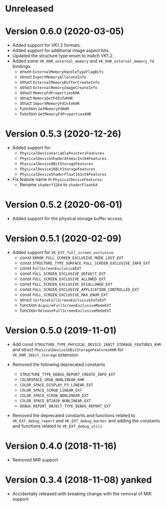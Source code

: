 # Unreleased

# Version 0.6.0 (2020-03-05)

- Added support for VK1.2 formats.
- Added support for additional image aspect bits.
- Updated the structure type enum to match VK1.2.
- Added some `VK_KHR_external_memory` and `VK_KHR_external_memory_fd`
  bindings:
    + enum `ExternalMemoryHandleTypeFlagBits`
    + struct `ExportMemoryAllocateInfo`
    + struct `ExternalMemoryBufferCreateInfo`
    + struct `ExternalMemoryImageCreateInfo`
    + struct `MemoryFdPropertiesKHR`
    + struct `MemoryGetFdInfoKHR`
    + struct `ImportMemoryFdInfoKHR`
    + function `GetMemoryFdKHR`
    + function `GetMemoryFdPropertiesKHR`

# Version 0.5.3 (2020-12-26)

- Added support for:
    + `PhysicalDeviceVariablePointersFeatures`
    + `PhysicalDeviceShaderAtomicInt64Features`
    + `PhysicalDevice8BitStorageFeatures`
    + `PhysicalDevice16BitStorageFeatures`
    + `PhysicalDeviceShaderFloat16Int8Features`
- Fix feature name in `PhysicalDeviceFeatures`:
  + Rename `shaderf3264` to `shaderFloat64`

# Version 0.5.2 (2020-06-01)

- Added support for the physical storage buffer access.

# Version 0.5.1 (2020-02-09)

- Added support for `VK_EXT_full_screen_exclusive`
    + const `ERROR_FULL_SCREEN_EXCLUSIVE_MODE_LOST_EXT`
    + const `STRUCTURE_TYPE_SURFACE_FULL_SCREEN_EXCLUSIVE_INFO_EXT`
    + const `FullScreenExclusiveEXT`
    + const `FULL_SCREEN_EXCLUSIVE_DEFAUlT_EXT`
    + const `FULL_SCREEN_EXCLUSIVE_ALLOWED_EXT`
    + const `FULL_SCREEN_EXCLUSIVE_DISALLOWED_EXT`
    + const `FULL_SCREEN_EXCLUSIVE_APPLICATION_CONTROLLED_EXT`
    + const `FULL_SCREEN_EXCLUSIVE_MAX_ENUM_EXT`
    + struct `SurfaceFullScreenExclusiveInfoEXT`
    + function `AcquireFullScreenExclusiveModeEXT`
    + function `ReleaseFullScreenExclusiveModeEXT`

# Version 0.5.0 (2019-11-01)

- Add const `STRUCTURE_TYPE_PHYSICAL_DEVICE_16BIT_STORAGE_FEATURES_KHR` and
  struct `PhysicalDevice16BitStorageFeaturesKHR` for `VK_KHR_16bit_storage`
  extension.
- Removed the following deprecated constants
    +   `STRUCTURE_TYPE_DEBUG_REPORT_CREATE_INFO_EXT`
    +   `COLORSPACE_SRGB_NONLINEAR_KHR`
    +   `COLOR_SPACE_DISPLAY_P3_LINEAR_EXT`
    +   `COLOR_SPACE_SCRGB_LINEAR_EXT`
    +   `COLOR_SPACE_SCRGB_NONLINEAR_EXT`
    +   `COLOR_SPACE_BT2020_NONLINEAR_EXT`
    +   `DEBUG_REPORT_OBJECT_TYPE_DEBUG_REPORT_EXT`

- Removed the deprecated constants and functions related to `VK_EXT_debug_report` and `VK_EXT_debug_marker` and adding the constants and functions related to `VK_EXT_debug_utils`

# Version 0.4.0 (2018-11-16)

- Removed MIR support

# Version 0.3.4 (2018-11-08) **yanked**

- Accidentally released with breaking change with the removal of MIR support.
